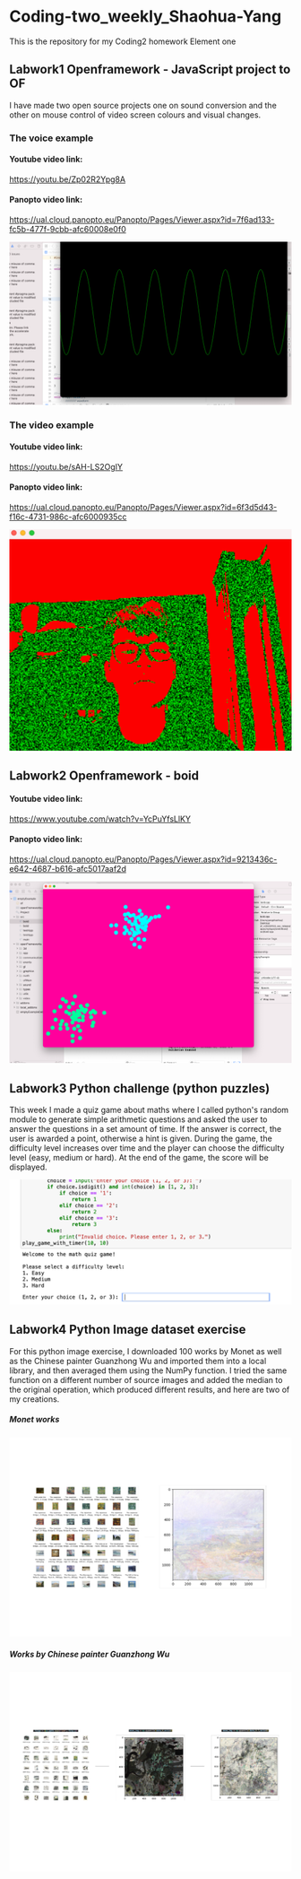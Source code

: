 # Coding-two_weekly_Shaohua-Yang

This is the repository for my Coding2 homework Element one

## Labwork1 Openframework - JavaScript project to OF

I have made two open source projects one on sound conversion and the other on mouse control of video screen colours and visual changes.

### The voice example

#### Youtube video link:

https://youtu.be/Zp02R2Ypg8A

#### Panopto video link:

https://ual.cloud.panopto.eu/Panopto/Pages/Viewer.aspx?id=7f6ad133-fc5b-477f-9cbb-afc60008e0f0

![Cow1](https://github.com/yrrrng/Coding-two_weekly_Shaohua-Yang/raw/main/coding%20two%20image/1.png "Cow1")

### The video example

#### Youtube video link:

https://youtu.be/sAH-LS2OgIY

#### Panopto video link:

https://ual.cloud.panopto.eu/Panopto/Pages/Viewer.aspx?id=6f3d5d43-f16c-4731-986c-afc6000935cc

![Cow2](https://github.com/yrrrng/Coding-two_weekly_Shaohua-Yang/raw/main/coding%20two%20image/2.png "Cow2")


## Labwork2 Openframework - boid

#### Youtube video link:

https://www.youtube.com/watch?v=YcPuYfsLlKY

#### Panopto video link:

https://ual.cloud.panopto.eu/Panopto/Pages/Viewer.aspx?id=9213436c-e642-4687-b616-afc5017aaf2d

![Cow3](https://github.com/yrrrng/Coding-two_weekly_Shaohua-Yang/raw/main/coding%20two%20image/3.png "Cow3")


## Labwork3 Python challenge (python puzzles)

This week I made a quiz game about maths where I called python's random module to generate simple arithmetic questions and asked the user to answer the questions in a set amount of time. If the answer is correct, the user is awarded a point, otherwise a hint is given. During the game, the difficulty level increases over time and the player can choose the difficulty level (easy, medium or hard). At the end of the game, the score will be displayed.

![Cow4](https://github.com/yrrrng/Coding-two_weekly_Shaohua-Yang/raw/main/coding%20two%20image/4.png "Cow4")


## Labwork4 Python Image dataset exercise

For this python image exercise, I downloaded 100 works by Monet as well as the Chinese painter Guanzhong Wu and imported them into a local library, and then averaged them using the NumPy function. I tried the same function on a different number of source images and added the median to the original operation, which produced different results, and here are two of my creations.

##### Monet works 

![Cow5](https://github.com/yrrrng/Coding-two_weekly_Shaohua-Yang/raw/main/coding%20two%20image/5.png "Cow5")

##### Works by Chinese painter Guanzhong Wu

![Cow6](https://github.com/yrrrng/Coding-two_weekly_Shaohua-Yang/raw/main/coding%20two%20image/6.png "Cow6")

